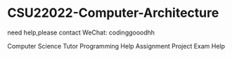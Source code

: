 # CSU22022-Computer-Architecture
need help,please contact 
WeChat: codinggooodhh

Computer Science Tutor
Programming Help
Assignment Project Exam Help
